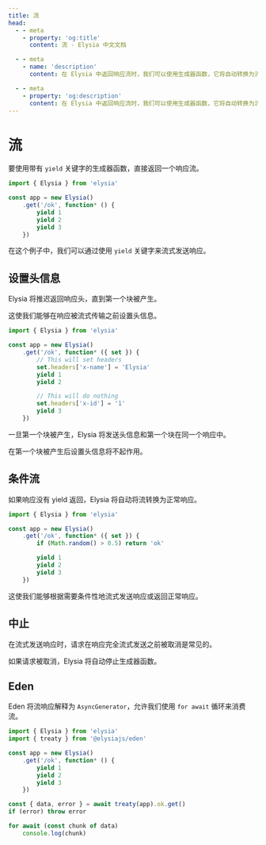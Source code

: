 ```yaml
---
title: 流
head:
  - - meta
    - property: 'og:title'
      content: 流 - Elysia 中文文档

  - - meta
    - name: 'description'
      content: 在 Elysia 中返回响应流时，我们可以使用生成器函数，它将自动转换为流响应，通过返回使用 yield。

  - - meta
    - property: 'og:description'
      content: 在 Elysia 中返回响应流时，我们可以使用生成器函数，它将自动转换为流响应，通过返回使用 yield。
---
```


# 流
要使用带有 `yield` 关键字的生成器函数，直接返回一个响应流。

```typescript twoslash
import { Elysia } from 'elysia'

const app = new Elysia()
	.get('/ok', function* () {
		yield 1
		yield 2
		yield 3
	})
```

在这个例子中，我们可以通过使用 `yield` 关键字来流式发送响应。

## 设置头信息
Elysia 将推迟返回响应头，直到第一个块被产生。

这使我们能够在响应被流式传输之前设置头信息。

```typescript twoslash
import { Elysia } from 'elysia'

const app = new Elysia()
	.get('/ok', function* ({ set }) {
		// This will set headers
		set.headers['x-name'] = 'Elysia'
		yield 1
		yield 2

		// This will do nothing
		set.headers['x-id'] = '1'
		yield 3
	})
```

一旦第一个块被产生，Elysia 将发送头信息和第一个块在同一个响应中。

在第一个块被产生后设置头信息将不起作用。

## 条件流
如果响应没有 yield 返回，Elysia 将自动将流转换为正常响应。

```typescript twoslash
import { Elysia } from 'elysia'

const app = new Elysia()
	.get('/ok', function* ({ set }) {
		if (Math.random() > 0.5) return 'ok'

		yield 1
		yield 2
		yield 3
	})
```

这使我们能够根据需要条件性地流式发送响应或返回正常响应。

## 中止
在流式发送响应时，请求在响应完全流式发送之前被取消是常见的。

如果请求被取消，Elysia 将自动停止生成器函数。

## Eden
Eden 将流响应解释为 `AsyncGenerator`，允许我们使用 `for await` 循环来消费流。

```typescript twoslash
import { Elysia } from 'elysia'
import { treaty } from '@elysiajs/eden'

const app = new Elysia()
	.get('/ok', function* () {
		yield 1
		yield 2
		yield 3
	})

const { data, error } = await treaty(app).ok.get()
if (error) throw error

for await (const chunk of data)
	console.log(chunk)
```
